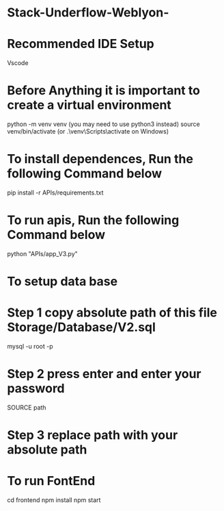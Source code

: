 # Stack-Underflow-Weblyon-

# Recommended IDE Setup
Vscode 

# Before Anything it is important to create a virtual environment
python -m venv venv (you may need to use python3 instead) 
source venv/bin/activate (or .\venv\Scripts\activate on Windows) 

# To install dependences, Run the following Command below
pip install -r APIs/requirements.txt

# To run apis, Run the following Command below
python "APIs/app_V3.py"


# To setup data base
# Step 1 copy absolute path of this file Storage/Database/V2.sql
mysql -u root -p 
# Step 2 press enter and enter your password
SOURCE path
# Step 3 replace path with your absolute path


# To run FontEnd
cd frontend
npm install
npm start

